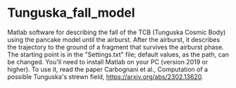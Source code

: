 # Tunguska_fall_model
Matlab software for describing the fall of the TCB (Tunguska Cosmic Body) using the pancake model until the airburst. After the airburst, it describes the trajectory to the ground of a fragment that survives the airburst phase. 
The starting point is in the "Settings.txt" file; default values, as the path, can be changed. You'll need to install Matlab on your PC (version 2019 or higher). To use it, read the paper Carbognani et al., Computation of a possible Tunguska's strewn field, https://arxiv.org/abs/2302.13620.
